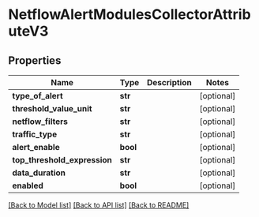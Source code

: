 # NetflowAlertModulesCollectorAttributeV3

## Properties
Name | Type | Description | Notes
------------ | ------------- | ------------- | -------------
**type_of_alert** | **str** |  | [optional] 
**threshold_value_unit** | **str** |  | [optional] 
**netflow_filters** | **str** |  | [optional] 
**traffic_type** | **str** |  | [optional] 
**alert_enable** | **bool** |  | [optional] 
**top_threshold_expression** | **str** |  | [optional] 
**data_duration** | **str** |  | [optional] 
**enabled** | **bool** |  | [optional] 

[[Back to Model list]](../README.md#documentation-for-models) [[Back to API list]](../README.md#documentation-for-api-endpoints) [[Back to README]](../README.md)


